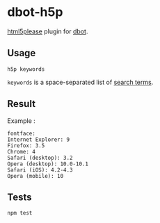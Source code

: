 # dbot-h5p

[html5please](http://html5please.com/) plugin for [dbot](https://github.com/dddware/dbot).

## Usage

```irc
h5p keywords
```

`keywords` is a space-separated list of [search terms](https://github.com/h5bp/html5please-api/blob/master/keywords.json).

## Result

Example :

```irc
fontface:
Internet Explorer: 9
Firefox: 3.5
Chrome: 4
Safari (desktop): 3.2
Opera (desktop): 10.0-10.1
Safari (iOS): 4.2-4.3
Opera (mobile): 10
```

## Tests

```shell
npm test
```